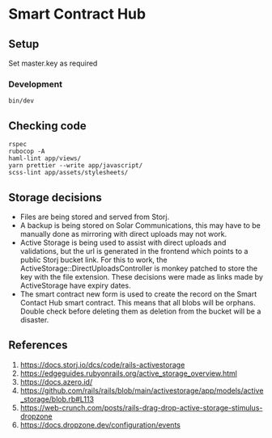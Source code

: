 # Smart Contract Hub

## Setup
Set master.key as required

### Development

```
bin/dev
```

## Checking code
```
rspec
rubocop -A
haml-lint app/views/
yarn prettier --write app/javascript/
scss-lint app/assets/stylesheets/
```

## Storage decisions

- Files are being stored and served from Storj.
- A backup is being stored on Solar Communications, this may have to be manually done as mirroring with direct uploads may not work.
- Active Storage is being used to assist with direct uploads and validations, but the url is generated in the frontend which points to a public Storj bucket link. For this to work, the ActiveStorage::DirectUploadsController is monkey patched to store the key with the file extension. These decisions were made as links made by ActiveStorage have expiry dates.
- The smart contract new form is used to create the record on the Smart Contact Hub smart contract. This means that all blobs will be orphans. Double check before deleting them as deletion from the bucket will be a disaster.

## References

1. https://docs.storj.io/dcs/code/rails-activestorage
2. https://edgeguides.rubyonrails.org/active_storage_overview.html
3. https://docs.azero.id/
4. https://github.com/rails/rails/blob/main/activestorage/app/models/active_storage/blob.rb#L113
5. https://web-crunch.com/posts/rails-drag-drop-active-storage-stimulus-dropzone
6. https://docs.dropzone.dev/configuration/events
